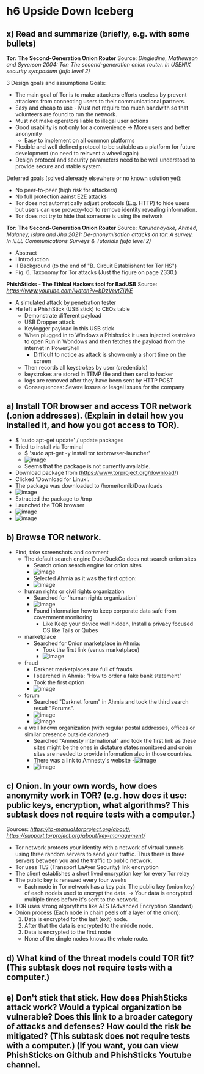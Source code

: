 # h6 Upside Down Iceberg

## x) Read and summarize (briefly, e.g. with some bullets)
**Tor: The Second-Generation Onion Router**
Source: _Dingledine, Mathewson and Syverson 2004: Tor: The second-generation onion router. In USENIX security symposium (jufo level 2)_

3 Design goals and assumptions
Goals:

- The main goal of Tor is to make attackers efforts useless by prevent attackers from connecting users to their communicational partners.
- Easy and cheap to use - Must not require too much bandwith so that volunteers are found to run the network.
- Must not make operators liable to illegal user actions
- Good usability is not only for a convenience -> More users and better anonymity
  - Easy to implement on all common platforms
- Flexible and well defined protocol to be suitable as a platform for future development (no need to reinvent a wheel again)
- Design protocol and security parameters need to be well understood to provide secure and stable system.

Deferred goals (solved aleready elsewhere or no known solution yet):

- No peer-to-peer (high risk for attackers)
- No full protection aainst E2E attacks
- Tor does not automatically adjust protocols (E.g. HTTP) to hide users but users can use provoxy-tool to remove identity revealing information.
- Tor does not try to hide that someone is using the network


**Tor: The Second-Generation Onion Router**
Source: _Karunanayake, Ahmed, Malaney, Islam and Jha 2021: De-anonymisation attacks on tor: A survey. In IEEE Communications Surveys & Tutorials (jufo level 2)_

- Abstract
- I Introduction
- II Background (to the end of "B. Circuit Establishent for Tor HS")
- Fig. 6. Taxonomy for Tor attacks (Just the figure on page 2330.)

**PhishSticks - The Ethical Hackers tool for BadUSB**
Source: _https://www.youtube.com/watch?v=bDzVevtZiWE_

- A simulated attack by penetration tester
- He left a PhishStick (USB stick) to CEOs table
  - Demonstrate different payload
  - USB Dropper attack
  - Keylogger payload in this USB stick
  - When plugged in to Windows a Phishstick it uses injected kestrokes to open Run in Wondows and then fetches the payload from the internet in PowerShell
    - Difficult to notice as attack is shown only a short time on the screen
  - Then records all keystrokes by user (credentials)
  - keystrokes are stored in TEMP file and then send to hacker
  - logs are removed after they have been sent by HTTP POST
  - Consequences: Severe losses or leagal issues for the company
 
## a) Install TOR browser and access TOR network (.onion addresses). (Explain in detail how you installed it, and how you got access to TOR).

- $ 'sudo apt-get update' / update packages
- Tried to install via Terminal
  - $ 'sudo apt-get -y install tor torbrowser-launcher'
  - ![image](https://github.com/user-attachments/assets/3fc85f18-7473-4b9e-9504-b346a42eab8f)
  - Seems that the package is not currently available. 
- Download package from (https://www.torproject.org/download/)
- Clicked 'Download for Linux'.
- The package was downloaded to /home/tomik/Downloads
- ![image](https://github.com/user-attachments/assets/113790b9-bed8-4af3-8b83-83927fed5cc7)
- Extracted the package to /tmp
- Launched the TOR browser
- ![image](https://github.com/user-attachments/assets/5127161e-2c7f-4599-8ef9-0fcb991468d7)
- ![image](https://github.com/user-attachments/assets/8b7fccc6-8ca5-48af-a0db-758dece0cb3a)

## b) Browse TOR network.
- Find, take screenshots and comment
  - The default search engine DuckDuckGo does not search onion sites
    - Search onion search engine for onion sites
    - ![image](https://github.com/user-attachments/assets/d45bd52c-d111-41f5-983b-700efdd9aaeb)
    - Selected Ahmia as it was the first option:
    - ![image](https://github.com/user-attachments/assets/7dd961a0-49a9-4dc3-97b5-50f63f57ee13)
  - human rights or civil rights organization
    - Searched for 'human rights organization'
    - ![image](https://github.com/user-attachments/assets/8b8ee516-47fe-4fa3-a827-e623eded2dc9)
    - Found information how to keep corporate data safe from covernment monitoring
      - Like Keep your device well hidden, Install a privacy focused OS like Tails or Qubes
  - marketplace
    - Searched for Onion marketplace in Ahmia:
      -  Took the first link (venus marketplace)
      -  ![image](https://github.com/user-attachments/assets/070dcdb2-44e3-4641-8b80-d6ca00d79b4e)
  - fraud
    - Darknet marketplaces are full of frauds
    -  I searched in Ahmia: "How to order a fake bank statement"
    -  Took the first option
    -  ![image](https://github.com/user-attachments/assets/353eef20-740b-49bb-b221-0bb5878c378f)
  - forum
    - Searched "Darknet forum" in Ahmia and took the third search result "Forums".
    - ![image](https://github.com/user-attachments/assets/ab7c9524-37e1-4e18-b6c7-c95292f298d6)
    - ![image](https://github.com/user-attachments/assets/bab0ccc5-9ce8-4ad8-8b52-bfbb9fec49bd)
  - a well known organization (with regular postal addresses, offices or similar presence outside darknet)
      - Searched "Amnesty international" and took the first link as these sites might be the ones in dictature states monitored and onoin sites are needed to provide information also in those countries.
      - There was a link to Amnesty's website
      -![image](https://github.com/user-attachments/assets/ee29481c-df09-4a4f-8399-1467d9129348)
      - ![image](https://github.com/user-attachments/assets/bda70418-d9f6-4447-a3a6-8cd51af60424)
## c) Onion. In your own words, how does anonymity work in TOR? (e.g. how does it use: public keys, encryption, what algorithms? This subtask does not require tests with a computer.)
Sources: _https://tb-manual.torproject.org/about/, https://support.torproject.org/about/key-management/_

- Tor network protects your identity with a network of virtual tunnels using three random servers to send your traffic. Thus there is three servers between you and the traffic to public network.
- Tor uses TLS (Transport LaAyer Security) link encryption
- The client establishes a short lived encryption key for every Tor relay
- The public key is renewed every four weeks
  - Each node in Tor network has a key pair. The public key (onion key) of each nodeis used to encrypt the data. -> Your data is encrypted multiple times before it's sent to the network. 
- TOR uses strong algorythms like AES (Advanced Encryption Standard)
- Onion process (Each node in chain peels off a layer of the onion):
    1. Data is encrypted for the last (exit) node.
    2. After that the data is encrypted to the middle node.
    3. Data is encrypted to the first node
  - None of the dingle nodes knows the whole route.

## d) What kind of the threat models could TOR fit? (This subtask does not require tests with a computer.)



## e) Don't stick that stick. How does PhishSticks attack work? Would a typical organization be vulnerable? Does this link to a broader category of attacks and defenses? How could the risk be mitigated? (This subtask does not require tests with a computer.) (If you want, you can view PhishSticks on Github and PhishSticks Youtube channel.






